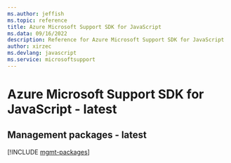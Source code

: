 ```yaml
---
ms.author: jeffish
ms.topic: reference
title: Azure Microsoft Support SDK for JavaScript
ms.data: 09/16/2022
description: Reference for Azure Microsoft Support SDK for JavaScript
author: xirzec
ms.devlang: javascript
ms.service: microsoftsupport
---
```

# Azure Microsoft Support SDK for JavaScript - latest

## Management packages - latest
[!INCLUDE [mgmt-packages](microsoft-support-mgmt-index.md)]